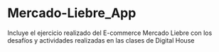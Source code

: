 # Mercado-Liebre_App
Incluye el ejercicio realizado del E-commerce Mercado Liebre con los desafíos y actividades realizadas en las clases de Digital House
